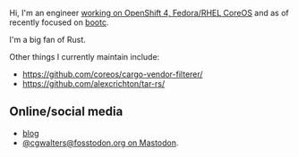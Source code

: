 Hi, I'm an engineer [working on OpenShift 4, Fedora/RHEL CoreOS](https://blog.verbum.org/2021/03/05/why-i-work-on-openshift-and-fedora-rhel/)
and as of recently focused on [bootc](https://github.com/containers/bootc/).

I'm a big fan of Rust.

Other things I currently maintain include:

- https://github.com/coreos/cargo-vendor-filterer/
- https://github.com/alexcrichton/tar-rs/

## Online/social media

- [blog](https://blog.verbum.org)
- [@cgwalters@fosstodon.org on Mastodon](https://fosstodon.org/@cgwalters).
